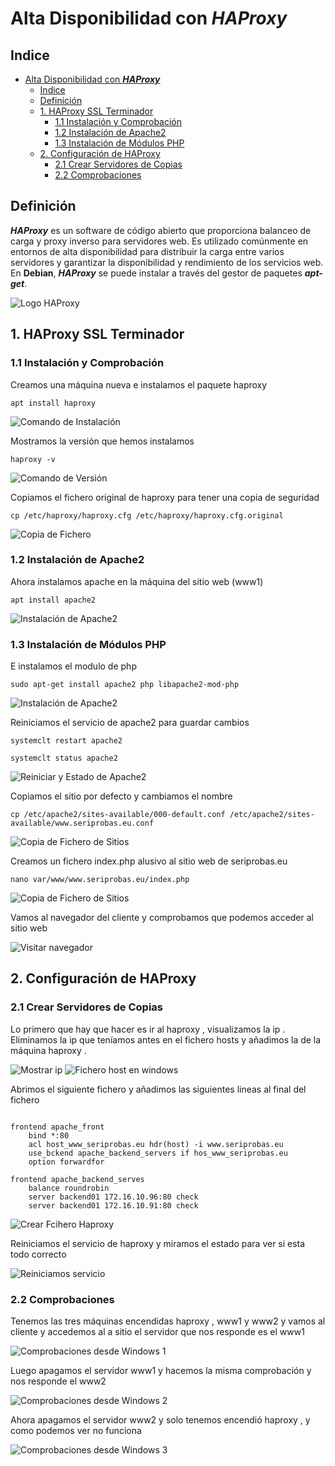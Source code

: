 # Alta Disponibilidad con ***HAProxy***

## Indice

- [Alta Disponibilidad con ***HAProxy***](#alta-disponibilidad-con-haproxy)
  - [Indice](#indice)
  - [Definición](#definición)
  - [1. HAProxy SSL Terminador](#1-haproxy-ssl-terminador)
    - [1.1 Instalación y Comprobación](#11-instalación-y-comprobación)
    - [1.2 Instalación de Apache2](#12-instalación-de-apache2)
    - [1.3 Instalación de Módulos PHP](#13-instalación-de-módulos-php)
  - [2. Configuración de HAProxy](#2-configuración-de-haproxy)
    - [2.1 Crear Servidores de Copias](#21-crear-servidores-de-copias)
    - [2.2 Comprobaciones](#22-comprobaciones)


## Definición 

***HAProxy*** es un software de código abierto que proporciona balanceo de carga y proxy inverso para servidores web. Es utilizado comúnmente en entornos de alta disponibilidad para distribuir la carga entre varios servidores y garantizar la disponibilidad y rendimiento de los servicios web. En **Debian**, ***HAProxy*** se puede instalar a través del gestor de paquetes ***apt-get***.

![Logo HAProxy](./img/HAProxy/logo_aproxy.png)

## 1. HAProxy SSL Terminador

### 1.1 Instalación y Comprobación

Creamos una máquina nueva e instalamos el paquete haproxy 

~~~
apt install haproxy
~~~
![Comando de Instalación](./img/HAProxy/1_aproxy_instalacion.png)


Mostramos la versión que hemos instalamos

~~~
haproxy -v
~~~
![Comando de Versión](./img/HAProxy/2_aproxy_version.png)


Copiamos el fichero original de haproxy para tener una copia de seguridad

~~~
cp /etc/haproxy/haproxy.cfg /etc/haproxy/haproxy.cfg.original
~~~

![Copia de Fichero](./img/HAProxy/3_copia_fichero.png)


### 1.2 Instalación de Apache2

Ahora instalamos apache en la máquina del sitio web (www1)

~~~
apt install apache2
~~~

![Instalación de Apache2](./img/HAProxy/4_instalacion_apache2.png)


### 1.3 Instalación de Módulos PHP

E instalamos el modulo de php

~~~
sudo apt-get install apache2 php libapache2-mod-php
~~~

![Instalación de Apache2](./img/HAProxy/5_instalacion_php.png)


Reiniciamos el servicio de apache2 para guardar cambios

~~~
systemclt restart apache2
~~~
~~~
systemclt status apache2
~~~

![Reiniciar y Estado de Apache2](./img/HAProxy/6_reinciar_status_apache2.png)


Copiamos el sitio por defecto y cambiamos el nombre

~~~
cp /etc/apache2/sites-available/000-default.conf /etc/apache2/sites-available/www.seriprobas.eu.conf
~~~

![Copia de Fichero de Sitios](./img/HAProxy/7_copia_sites_avaliables.png)


Creamos un fichero index.php alusivo al sitio web de seriprobas.eu

~~~
nano var/www/www.seriprobas.eu/index.php
~~~

![Copia de Fichero de Sitios](./img/HAProxy/8_crear_fichero_index.png)


Vamos al navegador del cliente y comprobamos que podemos acceder al sitio web


![Visitar navegador](./img/HAProxy/9_comprobar_index_w10.png)

## 2. Configuración de HAProxy

### 2.1 Crear Servidores de Copias

Lo primero que hay que hacer es ir al haproxy , visualizamos la ip . Eliminamos la ip que teníamos antes en el fichero hosts y añadimos la de la máquina haproxy .


![Mostrar ip](./img/HAProxy/10_ver_ip.png)
![Fichero host en windows](./img/HAProxy/11_fichero_hosts_w10.png)


Abrimos el siguiente fichero y añadimos las siguientes lineas al final del fichero

~~~

frontend apache_front
	bind *:80
	acl host_www_seriprobas.eu hdr(host) -i www.seriprobas.eu
	use_bckend apache_backend_servers if hos_www_seriprobas.eu
	option forwardfor

frontend apache_backend_serves
	balance roundrobin
	server backend01 172.16.10.96:80 check
	server backend01 172.16.10.91:80 check

~~~

![Crear Fcihero Haproxy](./img/HAProxy/12_fichero_haproxy.png)


Reiniciamos el servicio de haproxy y miramos el estado para ver si esta todo correcto 

![Reiniciamos servicio](./img/HAProxy/13_reinicio.png)


### 2.2 Comprobaciones

Tenemos las tres máquinas encendidas haproxy , www1 y www2 y vamos al cliente y accedemos al a sitio el servidor que nos responde es el www1


![Comprobaciones desde Windows 1](./img/HAProxy/14_comprobacion_w10.png)

Luego apagamos el servidor www1 y hacemos la misma comprobación y nos responde el www2

![Comprobaciones desde Windows 2](./img/HAProxy/15_comprobacion_w10.png)

Ahora apagamos el servidor www2 y solo tenemos encendió haproxy , y como podemos ver no funciona

![Comprobaciones desde Windows 3](./img/HAProxy/16_comprobacion_w10.png)
